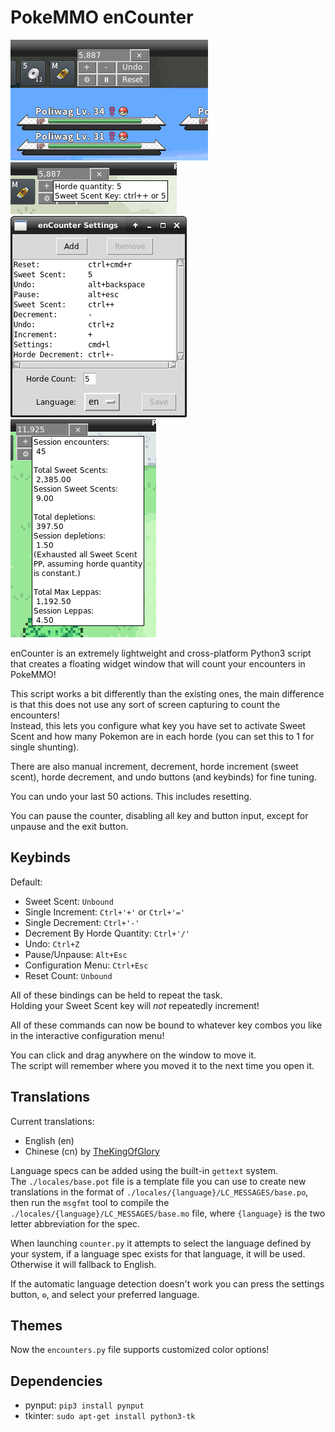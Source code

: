 # PokeMMO enCounter
![screenshot](https://raw.githubusercontent.com/noglass/pokemmo-enCounter/main/screenshot.png)  
![screenshot2](https://raw.githubusercontent.com/noglass/pokemmo-enCounter/main/screenshot2.png)  
![screenshot3](https://raw.githubusercontent.com/noglass/pokemmo-enCounter/main/screenshot3.png)  
![screenshot4](https://raw.githubusercontent.com/noglass/pokemmo-enCounter/main/screenshot4.png)  

enCounter is an extremely lightweight and cross-platform Python3 script that creates a floating widget window that will count your encounters in PokeMMO!  

This script works a bit differently than the existing ones, the main difference is that this does not use any sort of screen capturing to count the encounters!  
Instead, this lets you configure what key you have set to activate Sweet Scent and how many Pokemon are in each horde (you can set this to 1 for single shunting).  

There are also manual increment, decrement, horde increment (sweet scent), horde decrement, and undo buttons (and keybinds) for fine tuning.  

You can undo your last 50 actions. This includes resetting.  

You can pause the counter, disabling all key and button input, except for unpause and the exit button.

## Keybinds

Default:  
* Sweet Scent: `Unbound`
* Single Increment: `Ctrl+'+'` or `Ctrl+'='`
* Single Decrement: `Ctrl+'-'`
* Decrement By Horde Quantity: `Ctrl+'/'`
* Undo: `Ctrl+Z`
* Pause/Unpause: `Alt+Esc`
* Configuration Menu: `Ctrl+Esc`
* Reset Count: `Unbound`

All of these bindings can be held to repeat the task.  
Holding your Sweet Scent key will *not* repeatedly increment!  

All of these commands can now be bound to whatever key combos you like in the interactive configuration menu!

You can click and drag anywhere on the window to move it.  
The script will remember where you moved it to the next time you open it.

## Translations
Current translations:
* English (en)
* Chinese (cn) by [TheKingOfGlory](https://github.com/TheKingOfGlory)

Language specs can be added using the built-in `gettext` system.  
The `./locales/base.pot` file is a template file you can use to create new translations in the format of `./locales/{language}/LC_MESSAGES/base.po`, then run the `msgfmt` tool to compile the `./locales/{language}/LC_MESSAGES/base.mo` file, where `{language}` is the two letter abbreviation for the spec.  

When launching `counter.py` it attempts to select the language defined by your system, if a language spec exists for that language, it will be used. Otherwise it will fallback to English.  

If the automatic language detection doesn't work you can press the settings button, `⚙`, and select your preferred language.

## Themes
Now the `encounters.py` file supports customized color options!

## Dependencies
* pynput: `pip3 install pynput`
* tkinter: `sudo apt-get install python3-tk`
